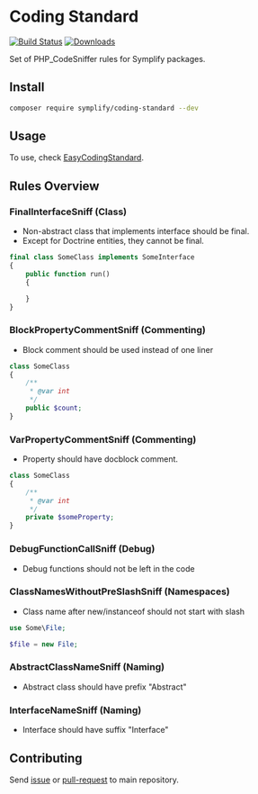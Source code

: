 # Coding Standard

[![Build Status](https://img.shields.io/travis/Symplify/CodingStandard/master.svg?style=flat-square)](https://travis-ci.org/Symplify/CodingStandard)
[![Downloads](https://img.shields.io/packagist/dt/symplify/coding-standard.svg?style=flat-square)](https://packagist.org/packages/symplify/coding-standard)

Set of PHP_CodeSniffer rules for Symplify packages.

## Install

```bash
composer require symplify/coding-standard --dev
```

## Usage

To use, check [EasyCodingStandard](/packages/EasyCodingStandard/README.md).


## Rules Overview

### FinalInterfaceSniff (Class)

- Non-abstract class that implements interface should be final.
- Except for Doctrine entities, they cannot be final.

```php
final class SomeClass implements SomeInterface
{
    public function run()
    {

    }
}
```


### BlockPropertyCommentSniff (Commenting)

- Block comment should be used instead of one liner

```php
class SomeClass
{
    /**
     * @var int
     */
    public $count;
}
```


### VarPropertyCommentSniff (Commenting)

- Property should have docblock comment.

```php
class SomeClass
{
    /**
     * @var int
     */
    private $someProperty;
}
```

### DebugFunctionCallSniff (Debug)

- Debug functions should not be left in the code


### ClassNamesWithoutPreSlashSniff (Namespaces)

- Class name after new/instanceof should not start with slash

```php
use Some\File;

$file = new File;
```


### AbstractClassNameSniff (Naming)

- Abstract class should have prefix "Abstract"


### InterfaceNameSniff (Naming)

- Interface should have suffix "Interface"



## Contributing

Send [issue](https://github.com/Symplify/Symplify/issues) or [pull-request](https://github.com/Symplify/Symplify/pulls) to main repository.